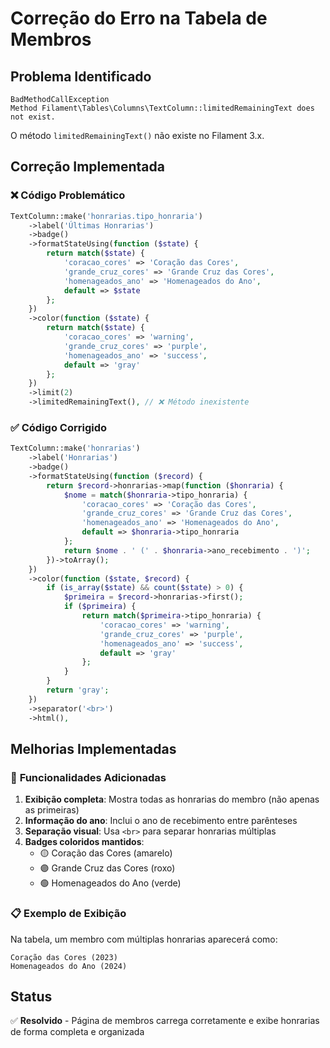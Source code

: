 # Correção do Erro na Tabela de Membros

## Problema Identificado

```
BadMethodCallException
Method Filament\Tables\Columns\TextColumn::limitedRemainingText does not exist.
```

O método `limitedRemainingText()` não existe no Filament 3.x.

## Correção Implementada

### ❌ **Código Problemático**

```php
TextColumn::make('honrarias.tipo_honraria')
    ->label('Últimas Honrarias')
    ->badge()
    ->formatStateUsing(function ($state) {
        return match($state) {
            'coracao_cores' => 'Coração das Cores',
            'grande_cruz_cores' => 'Grande Cruz das Cores',
            'homenageados_ano' => 'Homenageados do Ano',
            default => $state
        };
    })
    ->color(function ($state) {
        return match($state) {
            'coracao_cores' => 'warning',
            'grande_cruz_cores' => 'purple',
            'homenageados_ano' => 'success',
            default => 'gray'
        };
    })
    ->limit(2)
    ->limitedRemainingText(), // ❌ Método inexistente
```

### ✅ **Código Corrigido**

```php
TextColumn::make('honrarias')
    ->label('Honrarias')
    ->badge()
    ->formatStateUsing(function ($record) {
        return $record->honrarias->map(function ($honraria) {
            $nome = match($honraria->tipo_honraria) {
                'coracao_cores' => 'Coração das Cores',
                'grande_cruz_cores' => 'Grande Cruz das Cores',
                'homenageados_ano' => 'Homenageados do Ano',
                default => $honraria->tipo_honraria
            };
            return $nome . ' (' . $honraria->ano_recebimento . ')';
        })->toArray();
    })
    ->color(function ($state, $record) {
        if (is_array($state) && count($state) > 0) {
            $primeira = $record->honrarias->first();
            if ($primeira) {
                return match($primeira->tipo_honraria) {
                    'coracao_cores' => 'warning',
                    'grande_cruz_cores' => 'purple',
                    'homenageados_ano' => 'success',
                    default => 'gray'
                };
            }
        }
        return 'gray';
    })
    ->separator('<br>')
    ->html(),
```

## Melhorias Implementadas

### 🎯 **Funcionalidades Adicionadas**

1. **Exibição completa**: Mostra todas as honrarias do membro (não apenas as primeiras)
2. **Informação do ano**: Inclui o ano de recebimento entre parênteses
3. **Separação visual**: Usa `<br>` para separar honrarias múltiplas
4. **Badges coloridos mantidos**:
    - 🟡 Coração das Cores (amarelo)
    - 🟣 Grande Cruz das Cores (roxo)
    - 🟢 Homenageados do Ano (verde)

### 📋 **Exemplo de Exibição**

Na tabela, um membro com múltiplas honrarias aparecerá como:

```
Coração das Cores (2023)
Homenageados do Ano (2024)
```

## Status

✅ **Resolvido** - Página de membros carrega corretamente e exibe honrarias de forma completa e organizada
